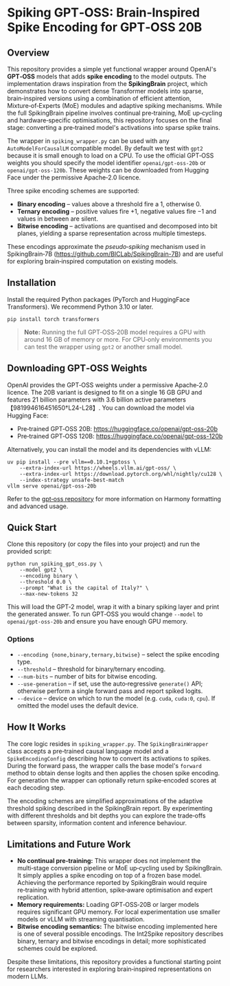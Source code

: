 # Spiking GPT‑OSS: Brain‑Inspired Spike Encoding for GPT‑OSS 20B

## Overview

This repository provides a simple yet functional wrapper around
OpenAI's **GPT‑OSS** models that adds **spike encoding** to the model
outputs.  The implementation draws inspiration from the
**SpikingBrain** project, which demonstrates how to convert dense
Transformer models into sparse, brain‑inspired versions using a
combination of efficient attention, Mixture‑of‑Experts (MoE) modules
and adaptive spiking mechanisms.  While the full
SpikingBrain pipeline involves continual pre‑training, MoE up‑cycling
and hardware‑specific optimisations, this repository focuses on the
final stage: converting a pre‑trained model's activations into sparse
spike trains.

The wrapper in `spiking_wrapper.py` can be used with any
`AutoModelForCausalLM` compatible model.  By default we test with
`gpt2` because it is small enough to load on a CPU.  To use the
official GPT‑OSS weights you should specify the model identifier
`openai/gpt‑oss‑20b` or `openai/gpt‑oss‑120b`.  These weights can be
downloaded from Hugging Face under the permissive Apache‑2.0 licence.

Three spike encoding schemes are supported:

* **Binary encoding** – values above a threshold fire a 1, otherwise 0.
* **Ternary encoding** – positive values fire +1, negative values fire −1
  and values in between are silent.
* **Bitwise encoding** – activations are quantised and decomposed into
  bit planes, yielding a sparse representation across multiple
  timesteps.

These encodings approximate the *pseudo‑spiking* mechanism used in
SpikingBrain‑7B (https://github.com/BICLab/SpikingBrain-7B) and are useful for exploring
brain‑inspired computation on existing models.

## Installation

Install the required Python packages (PyTorch and HuggingFace
Transformers).  We recommend Python 3.10 or later.

```
pip install torch transformers
```

> **Note:** Running the full GPT‑OSS‑20B model requires a GPU with
> around 16 GB of memory or more.  For CPU‑only environments you can
> test the wrapper using `gpt2` or another small model.

## Downloading GPT‑OSS Weights

OpenAI provides the GPT‑OSS weights under a permissive Apache‑2.0
licence.  The 20B variant is designed to fit on a single 16 GB GPU and
features 21 billion parameters with 3.6 billion active parameters【981994616451650†L24-L28】.
You can download the model via Hugging Face:

* Pre‑trained GPT‑OSS 20B: <https://huggingface.co/openai/gpt-oss-20b>
* Pre‑trained GPT‑OSS 120B: <https://huggingface.co/openai/gpt-oss-120b>

Alternatively, you can install the model and its dependencies with
vLLM:

```
uv pip install --pre vllm==0.10.1+gptoss \
    --extra-index-url https://wheels.vllm.ai/gpt-oss/ \
    --extra-index-url https://download.pytorch.org/whl/nightly/cu128 \
    --index-strategy unsafe-best-match
vllm serve openai/gpt-oss-20b
```

Refer to the [gpt‑oss repository](https://github.com/openai/gpt-oss) for
more information on Harmony formatting and advanced usage.

## Quick Start

Clone this repository (or copy the files into your project) and run
the provided script:

```
python run_spiking_gpt_oss.py \
    --model gpt2 \
    --encoding binary \
    --threshold 0.0 \
    --prompt "What is the capital of Italy?" \
    --max-new-tokens 32
```

This will load the GPT‑2 model, wrap it with a binary spiking layer
and print the generated answer.  To run GPT‑OSS you would change
`--model` to `openai/gpt-oss-20b` and ensure you have enough GPU
memory.

### Options

* `--encoding {none,binary,ternary,bitwise}` – select the spike
  encoding type.
* `--threshold` – threshold for binary/ternary encoding.
* `--num-bits` – number of bits for bitwise encoding.
* `--use-generation` – if set, use the auto‑regressive `generate()`
  API; otherwise perform a single forward pass and report spiked
  logits.
* `--device` – device on which to run the model (e.g. `cuda`,
  `cuda:0`, `cpu`).  If omitted the model uses the default device.

## How It Works

The core logic resides in `spiking_wrapper.py`.  The
`SpikingBrainWrapper` class accepts a pre‑trained causal language
model and a `SpikeEncodingConfig` describing how to convert its
activations to spikes.  During the forward pass, the wrapper calls
the base model's `forward` method to obtain dense logits and then
applies the chosen spike encoding.  For generation the wrapper can
optionally return spike‑encoded scores at each decoding step.

The encoding schemes are simplified approximations of the adaptive
threshold spiking described in the SpikingBrain report.
By experimenting with different thresholds and bit depths you can
explore the trade‑offs between sparsity, information content and
inference behaviour.

## Limitations and Future Work

* **No continual pre‑training:** This wrapper does not implement the
  multi‑stage conversion pipeline or MoE up‑cycling used by
  SpikingBrain.  It simply applies a spike encoding on top of a
  frozen base model.  Achieving the performance reported by
  SpikingBrain would require re‑training with hybrid attention,
  spike‑aware optimisation and expert replication.
* **Memory requirements:** Loading GPT‑OSS‑20B or larger models
  requires significant GPU memory.  For local experimentation use
  smaller models or vLLM with streaming quantisation.
* **Bitwise encoding semantics:** The bitwise encoding implemented
  here is one of several possible encodings.  The Int2Spike
  repository describes binary, ternary and bitwise encodings in
  detail; more sophisticated schemes could be explored.

Despite these limitations, this repository provides a functional
starting point for researchers interested in exploring brain‑inspired
representations on modern LLMs.

